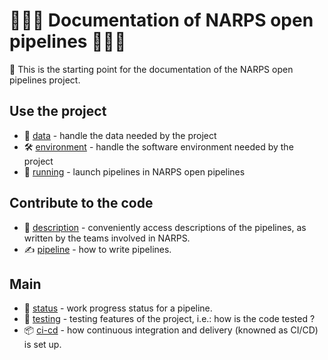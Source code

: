 # :blue_book::blue_book::blue_book: Documentation of NARPS open pipelines :blue_book::blue_book::blue_book:

:mega: This is the starting point for the documentation of the NARPS open pipelines project.

## Use the project
* :brain: [data](/docs/data.md) - handle the data needed by the project
* :hammer_and_wrench: [environment](/docs/environment.md) - handle the software environment needed by the project
* :rocket: [running](/docs/running.md) - launch pipelines in NARPS open pipelines

## Contribute to the code
* :goggles: [description](/docs/description.md) - conveniently access descriptions of the pipelines, as written by the teams involved in NARPS.
* :writing_hand: [pipeline](/docs/pipelines.md) - how to write pipelines.

## Main
* :vertical_traffic_light: [status](/docs/status.md) - work progress status for a pipeline.
* :microscope: [testing](/docs/testing.md) - testing features of the project, i.e.: how is the code tested ?
* :package: [ci-cd](/docs/ci-cd.md) - how continuous integration and delivery (knowned as CI/CD) is set up.
